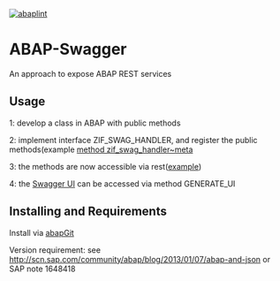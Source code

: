 [![abaplint](http://abaplint.org/badges/larshp/ABAP-Swagger)](http://abaplint.org/project/larshp/ABAP-Swagger)

# ABAP-Swagger

An approach to expose ABAP REST services

## Usage

1: develop a class in ABAP with public methods

2: implement interface ZIF_SWAG_HANDLER, and register the public methods(example [method zif_swag_handler~meta](https://github.com/larshp/ABAP-Swagger/blob/master/src/example/zcl_swag_example_handler.clas.abap)

3: the methods are now accessible via rest([example](https://github.com/larshp/ABAP-Swagger/blob/master/src/example/zcl_swag_example.clas.abap))

4: the [Swagger UI](http://swagger.io/swagger-ui/) can be accessed via method GENERATE_UI

## Installing and Requirements

Install via [abapGit](http://www.abapgit.org)

Version requirement: see http://scn.sap.com/community/abap/blog/2013/01/07/abap-and-json or SAP note 1648418

